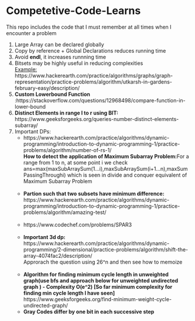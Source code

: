 # Competetive-Code-Learns
This repo includes the code that I must remember at all times when I encounter a problem
<ol>
  <li>Large Array can be declared globally</li>
  <li>
    Copy by reference + Global Declarations reduces running time
  </li>
  <li>
    Avoid <b>endl</b>, it increases runnning time
   </li>
  <li>Bitsets may be highly useful in reducing complexities
    <br>
    <u>Example:</u>
    https://www.hackerearth.com/practice/algorithms/graphs/graph-representation/practice-problems/algorithm/utkarsh-in-gardens-february-easy/description/
  </li>
  <li>
    <b>Custom Lowerbound Function</b>
    :https://stackoverflow.com/questions/12968498/compare-function-in-lower-bound
  </li>
  <li>
    <b>Distinct Elements in range l to r using BIT:</b> https://www.geeksforgeeks.org/queries-number-distinct-elements-subarray/<br>  
  </li>
  <li>
    Important DPs:
    <ul>
      <li>
        https://www.hackerearth.com/practice/algorithms/dynamic-programming/introduction-to-dynamic-programming-1/practice-problems/algorithm/number-of-rs-1/<br><strong>How to detect the application of Maximum Subarray Problem:</strong>For a range from 1 to n, at some point i we check ans=max(maxSubArraySum(1...i),maxSubArraySum(i+1...n),maxSumPassingThroughi) which is seen in divide and conquer equivalent of Maximum Subarray Problem<br><br>
      </li>
      <li>
        <b>
          Partion such that two subsets have minimum difference:
        </b> https://www.hackerearth.com/practice/algorithms/dynamic-programming/introduction-to-dynamic-programming-1/practice-problems/algorithm/amazing-test/<br><br>
      </li>
      <li>
        https://www.codechef.com/problems/SPAR3<br><br>
      </li>
      <li>
        <b>
          Important 3d dp: 
        </b>
        https://www.hackerearth.com/practice/algorithms/dynamic-programming/2-dimensional/practice-problems/algorithm/shift-the-array-4074fac2/description/
        <br>Approrach the question using 26^n and then see how to memoize<br><br>
      </li>
      <li>
          <b>
            Algorithm for finding minimum cycle length in unweighted graph(use bfs and approach below for unweighted undirected graph ) - Complexity O(e^2) [So far minimum complexity for finding min cycle length I have seen]
          </b>
          https://www.geeksforgeeks.org/find-minimum-weight-cycle-undirected-graph/
       </li>
    <li>
      <b>Gray Codes differ by one bit in each successive step</b>
    </li>
    
   </ul>


  </li>
</ol>
